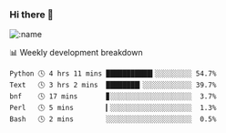 ### Hi there 👋

<!--
**lv2020/lv2020** is a ✨ _special_ ✨ repository because its `README.md` (this file) appears on your GitHub profile.

Here are some ideas to get you started:

- 🔭 I’m currently working on ...
- 🌱 I’m currently learning ...
- 👯 I’m looking to collaborate on ...
- 🤔 I’m looking for help with ...
- 💬 Ask me about ...
- 📫 How to reach me: ...
- 😄 Pronouns: ...
- ⚡ Fun fact: ...
-->
![:name](https://count.getloli.com/get/@:lv2020)
 <!-- waka-box start -->
📊 Weekly development breakdown
```text
Python 🕓 4 hrs 11 mins ███████████▍░░░░░░░░░ 54.7%
Text   🕓 3 hrs 2 mins  ████████▎░░░░░░░░░░░░ 39.7%
bnf    🕓 17 mins       ▊░░░░░░░░░░░░░░░░░░░░  3.7%
Perl   🕓 5 mins        ▎░░░░░░░░░░░░░░░░░░░░  1.3%
Bash   🕓 2 mins        ░░░░░░░░░░░░░░░░░░░░░  0.5%
```
<!-- Powered by https://github.com/YouEclipse/waka-box-go . -->
<!-- waka-box end -->
